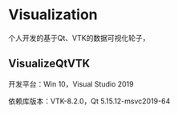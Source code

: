 # Visualization

个人开发的基于Qt、VTK的数据可视化轮子，

## VisualizeQtVTK

开发平台：Win 10，Visual Studio 2019

依赖库版本：VTK-8.2.0，Qt 5.15.12-msvc2019-64

